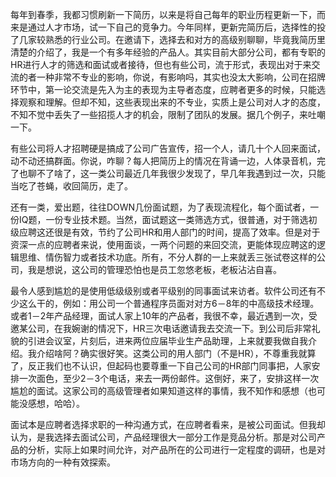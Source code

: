 每年到春季，我都习惯刷新一下简历，以来是将自己每年的职业历程更新一下，而来是通过人才市场，试一下自己的竞争力。今年同样，更新完简历后，选择性的投了几家较熟悉的行业公司。在邀请下，选择去和对方的高级别聊聊，毕竟我简历里清楚的介绍了，我是一个有多年经验的产品人。其实目前大部分公司，都有专职的HR进行人才的筛选和面试或者接待，但也有些公司，流于形式，表现出对于来交流的者一种非常不专业的影响，你说，有影响吗，其实也没太大影响，公司在招牌环节中，第一论交流是先入为主的表现为主导者态度，应聘者更多的时候，只能选择观察和理解。但却不知，这些表现出来的不专业，实质上是公司对人才的态度，不知不觉中丢失了一些招揽人才的机会，限制了团队的发展。据几个例子，来吐嘲一下。

有些公司将人才招聘硬是搞成了公司广告宣传，招一个人，请几十个人回来面试，动不动还搞群面。你说，咋聊？每人把简历上的情况在背诵一边，人体录音机，完了也聊不了啥了，这一类公司最近几年我很少发现了，早几年我遇到过一次，只能当吃了苍蝇，收回简历，走了。

还有一类，爱出题，往往DOWN几份面试题，为了表现流程化，每个面试者，一份IQ题，一份专业技术题。当然，面试题这一类筛选方式，很普通，对于筛选初级应聘这还很是有效，节约了公司HR和用人部门的时间，提高了效率。但是对于资深一点的应聘者来说，使用面谈，一两个问题的来回交流，更能体现应聘这的逻辑思维、情伤智力或者技术功底。所有，不分人群的一上来就丢三张试卷这样的公司，我是想说，这公司的管理恐怕也是员工忽悠老板，老板沾沾自喜。

最令人感到尴尬的是使用低级级别或者平级别的同事面试来访者。软件公司还有不少这么干的，例如：用公司一个普通程序员面对对方6－8年的中高级技术经理。或者1－2年产品经理，面试人家上10年的产品者，我很不幸，最近遇到一次，受邀某公司，在我婉谢的情况下，HR三次电话邀请我去交流一下。到公司后非常礼貌的引进会议室，片刻后，进来两位应届毕业生产品助理，上来就要我做自我介绍。我介绍啥阿？确实很好笑。这类公司的用人部门（不是HR），不尊重我就算了，反正我们也不认识，但起码也要尊重一下自己公司的HR部门同事把，人家安排一次面色，至少2－3个电话，来去一两份邮件。这倒好，来了，安排这样一次尴尬的面试。这家公司的高级管理者如果知道这样的事情，我不知作和感想（也可能没感想，哈哈）。

面试本是应聘者选择求职的一种沟通方式，在应聘者看来，是被公司面试。但我却认为，是我选择去面试公司，产品经理很大一部分工作是竞品分析。那是对公司产品的分析，实际上如果时间允许，对产品所在的公司进行一定程度的调研，也是对市场方向的一种有效探索。
